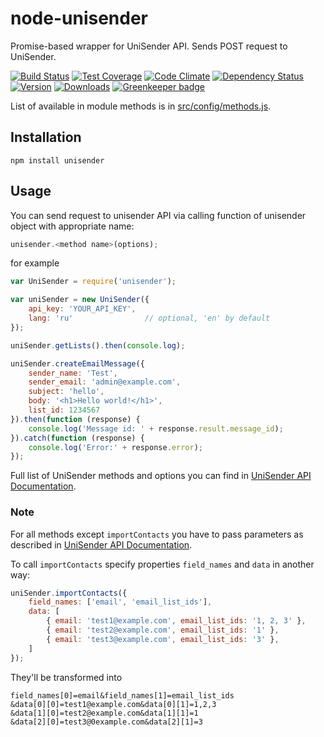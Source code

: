 # node-unisender
Promise-based wrapper for UniSender API. Sends POST request to UniSender.

[![Build Status](https://travis-ci.org/s0ph1e/node-unisender.svg)](https://travis-ci.org/s0ph1e/node-unisender)
[![Test Coverage](https://codeclimate.com/github/s0ph1e/node-unisender/badges/coverage.svg)](https://codeclimate.com/github/s0ph1e/node-unisender/coverage)
[![Code Climate](https://codeclimate.com/github/s0ph1e/node-unisender/badges/gpa.svg)](https://codeclimate.com/github/s0ph1e/node-unisender)
[![Dependency Status](https://david-dm.org/s0ph1e/node-unisender.svg?style=flat)](https://david-dm.org/s0ph1e/node-unisender)
[![Version](https://img.shields.io/npm/v/unisender.svg?style=flat)](https://www.npmjs.org/package/unisender)
[![Downloads](https://img.shields.io/npm/dm/unisender.svg?style=flat)](https://www.npmjs.org/package/unisender) [![Greenkeeper badge](https://badges.greenkeeper.io/s0ph1e/node-unisender.svg)](https://greenkeeper.io/)

List of available in module methods is in [src/config/methods.js](https://github.com/s0ph1e/node-unisender/blob/master/src/config/methods.js).

## Installation
```
npm install unisender
```

## Usage
You can send request to unisender API via calling function of unisender object with appropriate name:
```javascript
unisender.<method name>(options);
```
for example 
```javascript
var UniSender = require('unisender');

var uniSender = new UniSender({
	api_key: 'YOUR_API_KEY',
	lang: 'ru'                // optional, 'en' by default
});

uniSender.getLists().then(console.log);

uniSender.createEmailMessage({
	sender_name: 'Test',
	sender_email: 'admin@example.com',
	subject: 'hello',
	body: '<h1>Hello world!</h1>',
	list_id: 1234567
}).then(function (response) {
	console.log('Message id: ' + response.result.message_id);
}).catch(function (response) {
	console.log('Error:' + response.error);
});
```

Full list of UniSender methods and options you can find in [UniSender API Documentation](http://www.unisender.com/ru/help/api/).


### Note
For all methods except `importContacts` you have to pass parameters as described in [UniSender API Documentation](http://www.unisender.com/ru/help/api/).

To call `importContacts` specify properties `field_names` and `data` in another way:
```javascript
uniSender.importContacts({
	field_names: ['email', 'email_list_ids'],
	data: [
		{ email: 'test1@example.com', email_list_ids: '1, 2, 3' },
		{ email: 'test2@example.com', email_list_ids: '1' },
		{ email: 'test3@example.com', email_list_ids: '3' },
	]
});
```

They'll be transformed into 
```
field_names[0]=email&field_names[1]=email_list_ids
&data[0][0]=test1@example.com&data[0][1]=1,2,3
&data[1][0]=test2@example.com&data[1][1]=1
&data[2][0]=test3@0example.com&data[2][1]=3
```





